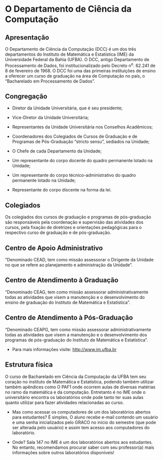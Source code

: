 O Departamento de Ciência da Computação
=======================================

Apresentação
------------

O Departamento de Ciência da Computação (DCC) é um dos três
departamentos do Instituto de Matemática e Estatística (IME) da
Universidade Federal da Bahia (UFBA). O DCC, antigo Departamento de
Processamento de Dados, foi institucionalizado pelo Decreto
n$^{\mbox{o}}$. 62.241 de 8 de fevereiro de 1968. O DCC foi uma das
primeiras instituições de ensino a oferecer um curso de graduação na
área de Computação no país, o “Bacharelado em Processamento de Dados”.

Congregação
-----------

-   Diretor da Unidade Universitária, que é seu presidente;

-   Vice-Diretor da Unidade Universitária;

-   Representantes da Unidade Universitária nos Conselhos Acadêmicos;

-   Coordenadores dos Colegiados de Cursos de Graduação e de Programas
    de Pós-Graduação “stricto sensu”, sediados na Unidade;

-   O Chefe de cada Departamento da Unidade;

-   Um representante do corpo docente do quadro permanente lotado na
    Unidade;

-   Um representante do corpo técnico-administrativo do quadro
    permanente lotado na Unidade;

-   Representante do corpo discente na forma da lei.

Colegiados
----------

Os colegiados dos cursos de graduação e programas de pós-graduação são
responsáveis pela coordenação e supervisão das atividades dos cursos,
pela fixação de diretrizes e orientações pedagógicas para o respectivo
curso de graduação e de pós-graduação.

Centro de Apoio Administrativo
------------------------------

“Denominado CEAD, tem como missão assessorar o Dirigente da Unidade no
que se refere ao planejamento e administração da Unidade”.

Centro de Atendimento à Graduação
---------------------------------

“Denominado CEAG, tem como missão assessorar administrativamente todas
as atividades que visem a manutenção e o desenvolvimento do ensino de
graduação do Instituto de Matemática e Estatística”.

Centro de Atendimento à Pós-Graduação
-------------------------------------

“Denominado CEAPG, tem como missão assessorar administrativamente todas
as atividades que visem a manutenção e o desenvolvimento dos programas
de pós-graduação do Instituto de Matemática e Estatística”.

-   Para mais informações visite: http://www.im.ufba.br

Estrutura física
----------------

O curso de Bacharelado em Ciência da Computação da UFBA tem seu coração
no instituto de Matemática e Estatística, podendo também utilizar também
apêndices como O PAF1 onde ocorrem aulas de diversas matérias no ramo da
matemática e da computação. Entretanto é no IME onde o universitário
encontra os laboratórios onde pode tanto ter suas aulas quanto utilizar
para fazer atividades relacionadas ao curso.

-   Mas como acessar os computadores de um dos laboratórios abertos para
    estudantes? É simples, O aluno recebe e-mail contendo um usuário e
    uma senha inicializados pelo GRACO no início do semestre (que pode
    ser alterada pelo usuário) e assim tem acesso aos computadores do
    laboratório.

-   Onde? Sala 147 no IME é um dos laboratórios abertos aos estudantes.
    No entanto, recomendamos procurar saber com seu professor(a) mais
    informações sobre outros laboratórios disponíveis!


